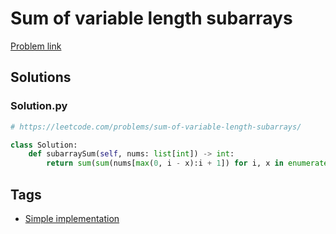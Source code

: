 # Sum of variable length subarrays

[Problem link](https://leetcode.com/problems/sum-of-variable-length-subarrays/)

## Solutions


### Solution.py
```py
# https://leetcode.com/problems/sum-of-variable-length-subarrays/

class Solution:
    def subarraySum(self, nums: list[int]) -> int:
        return sum(sum(nums[max(0, i - x):i + 1]) for i, x in enumerate(nums))
```
## Tags

* [Simple implementation](/Collections/simple-implementation.md#simple-implementation)
